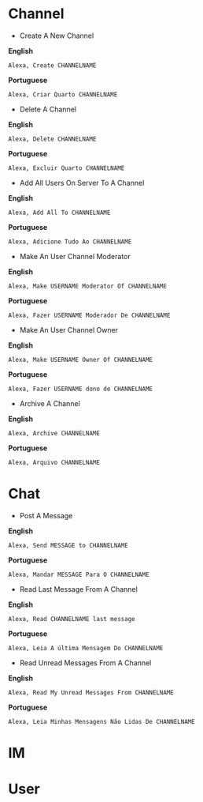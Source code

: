 # Channel

* Create A New Channel


**English**

```
Alexa, Create CHANNELNAME
```

**Portuguese**

```
Alexa, Criar Quarto CHANNELNAME
```

* Delete A Channel


**English**

```
Alexa, Delete CHANNELNAME
```

**Portuguese**

```
Alexa, Excluir Quarto CHANNELNAME
```

* Add All Users On Server To A Channel

**English**

```
Alexa, Add All To CHANNELNAME
```

**Portuguese**

```
Alexa, Adicione Tudo Ao CHANNELNAME
```


* Make An User Channel Moderator

**English**

```
Alexa, Make USERNAME Moderator Of CHANNELNAME
```

**Portuguese**

```
Alexa, Fazer USERNAME Moderador De CHANNELNAME
```

* Make An User Channel Owner

**English**

```
Alexa, Make USERNAME Owner Of CHANNELNAME
```

**Portuguese**

```
Alexa, Fazer USERNAME dono de CHANNELNAME
```

* Archive A Channel

**English**

```
Alexa, Archive CHANNELNAME
```

**Portuguese**

```
Alexa, Arquivo CHANNELNAME
```

# Chat

* Post A Message

**English**

```
Alexa, Send MESSAGE to CHANNELNAME
```

**Portuguese**

```
Alexa, Mandar MESSAGE Para O CHANNELNAME
```

* Read Last Message From A Channel

**English**

```
Alexa, Read CHANNELNAME last message
```

**Portuguese**

```
Alexa, Leia A última Mensagem Do CHANNELNAME
```

* Read Unread Messages From A Channel

**English**

```
Alexa, Read My Unread Messages From CHANNELNAME
```

**Portuguese**

```
Alexa, Leia Minhas Mensagens Não Lidas De CHANNELNAME

```

# IM

# User
